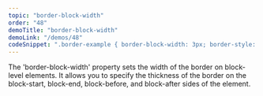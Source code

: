 ```yaml
---
topic: "border-block-width"
order: "48"
demoTitle: "border-block-width"
demoLink: "/demos/48"
codeSnippet: ".border-example { border-block-width: 3px; border-style: solid; }"
---
```


The 'border-block-width' property sets the width of the border on block-level elements. It allows you to specify the thickness of the border on the block-start, block-end, block-before, and block-after sides of the element.
<br />
